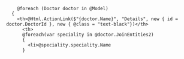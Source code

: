         @foreach (Doctor doctor in @Model)
      {
        <th>@Html.ActionLink($"{doctor.Name}", "Details", new { id = doctor.DoctorId }, new { @class = "text-black"})</th>
          <th>
          @foreach(var speciality in @doctor.JoinEntities2)
          {
            <li>@speciality.speciality.Name
          }